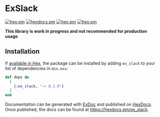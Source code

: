 # ExSlack

[![hex.pm](https://img.shields.io/hexpm/v/exslack.svg)](https://hex.pm/packages/exslack)
[![hexdocs.pm](https://img.shields.io/badge/hex-docs-lightgreen.svg)](https://hexdocs.pm/exslack/)
[![hex.pm](https://img.shields.io/hexpm/dt/exslack.svg)](https://hex.pm/packages/exslack)
[![hex.pm](https://img.shields.io/hexpm/l/exslack.svg)](https://hex.pm/packages/exslack)

**This library is work in progress and not recommended for production usage**

## Installation

If [available in Hex](https://hex.pm/docs/publish), the package can be installed
by adding `ex_slack` to your list of dependencies in `mix.exs`:

```elixir
def deps do
  [
    {:ex_slack, "~> 0.1.0"}
  ]
end
```

Documentation can be generated with [ExDoc](https://github.com/elixir-lang/ex_doc)
and published on [HexDocs](https://hexdocs.pm). Once published, the docs can
be found at <https://hexdocs.pm/ex_slack>.
